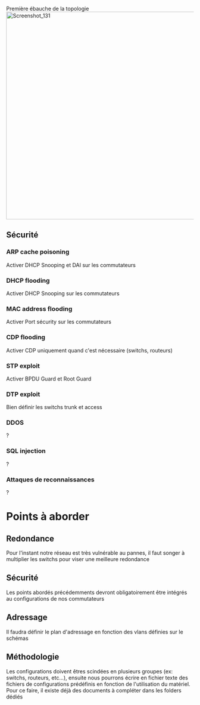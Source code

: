 Première ébauche de la topologie
<img width="933" height="557" alt="Screenshot_131" src="https://github.com/user-attachments/assets/c872573d-dd6f-4583-9cd7-527e6b71b1a8" />

## Sécurité
### ARP cache poisoning
Activer DHCP Snooping et DAI sur les commutateurs
### DHCP flooding
Activer DHCP Snooping sur les commutateurs
### MAC address flooding
Activer Port sécurity sur les commutateurs
### CDP flooding
Activer CDP uniquement quand c'est nécessaire (switchs, routeurs)
### STP exploit
Activer BPDU Guard et Root Guard
### DTP exploit
Bien définir les switchs trunk et access
### DDOS
?
### SQL injection
?
### Attaques de reconnaissances
?

# Points à aborder
## Redondance
Pour l'instant notre réseau est très vulnérable au pannes, il faut songer à multiplier les switchs pour viser une meilleure redondance
## Sécurité
Les points abordés précédemments devront obligatoirement être intégrés au configurations de nos commutateurs
## Adressage
Il faudra définir le plan d'adressage en fonction des vlans définies sur le schémas
## Méthodologie
Les configurations doivent êtres scindées en plusieurs groupes (ex: switchs, routeurs, etc...), ensuite nous pourrons écrire en fichier texte des fichiers de configurations prédéfinis en fonction de l'utilisation du matériel.
Pour ce faire, il existe déjà des documents à compléter dans les folders dédiés

